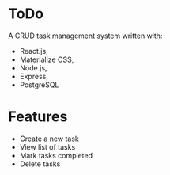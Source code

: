 # ToDo
A CRUD task management system written with:
- React.js,
- Materialize CSS,
- Node.js,
- Express,
- PostgreSQL

# Features
- Create a new task
- View list of tasks
- Mark tasks completed
- Delete tasks
